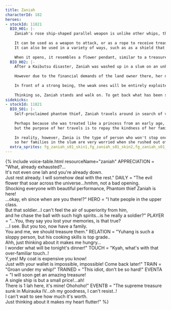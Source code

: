 ```yaml
---
title: Zaniah
characterId: 182
heroes:
- stockId: 11821
  BIO_H01: |-
    Zaniah's rose ship-shaped parallel weapon is unlike other whips, the ends branched into 4 leather segment.
  
    It can be used as a weapon to attack, or as a rope to receive treasures,
    It can also be used in a variety of ways, such as as a shield that resembles a flower petal to protect allies in a wide area.
  
    When it opens, it resembles a flower pendant, similar to a treasure given to Xania by her family when she was a child.
  BIO_H02: |-
    After a Kaibutsu disaster, Zaniah was washed up in a slum on an unknown planet and was loved by the natives as if she were their own child or sister.
  
    However due to the financial demands of the land owner there, her new families are forced to live an even worse lives.
  
    In front of a strong being, the weak ones will be entirely exploited. No one will appear to help.
  
    Thinking so, Zaniah stands and walk on. To get back what has been stolen from her family. That wish drive her forward.
sidekicks:
- stockId: 11821
  BIO_S01: |-
    Self-proclaimed phantom thief, Zaniah travels around in search of valuables.
  
    Perhaps because she was treated like a princess from an early age, she is often domineering and unyielding,
    but the purpose of her travels is to repay the kindness of her families in the slums who raised her.
  
    In reality, however, Zania is the type of person who won't stop once she decides to do something, 
    so her families in the slum are very worried when she rushed out of town, they follow her behind buildings, behind trees, and are always cheering her on in the shadows.
  extra_sprites: fg_zaniah_s01_skin1,fg_zaniah_s01_skin2,fg_zaniah_s01_skin3
---
```


{% include voice-table.html resourceName="zaniah"
APPRECIATION = "What, already exhausted?...<br>It's not even one lah and you're already down.<br>Just rest already. I will somehow deal with the rest."
DAILY = "The evil flower that soar across the universe…hmhm, not a bad opening.<br>Shocking everyone with beautiful performance, Phantom thief Zaniah is here!<br>…okay, eh since when are you there!?"
HERO = "I hate people in the upper class.<br>But that soldier…I can't feel the air of superiority from him, <br>and he chase the ball with such high spirits…is he really a soldier?"
PLAYER = "…You, they say you lost your memories, is that true?<br>…I see. But you too, now have a family.<br>You and me, we should treasure them."
RELATION = "Yuhang is such a sloppy person, but his cooking skills is top grade..<br>Ahh, just thinking about it makes me hungry…<br>I wonder what will be tonight's dinner!"
TOUCH = "Kyah, what's with that over-familiar touch..!<br>Y,yes! My coat is expensive you know!<br>Just with your wallet is impossible, impossible! Come back later!"
TRAIN = "Groan under my whip!"
TRAINED = "This idiot, don't be so hard!"
EVENTA = "I will soon get an amazing treasure!<br>A single ship is but a small price!...ah!<br>There is 1 lah here, it's mine! Ohohoho!"
EVENTB = "The supreme treasure sunk in Muirauka IV...oh my goodness, I can't resist..! <br>I can't wait to see how much it's worth.<br>Just thinking about it makes my heart flutter!"
%}
